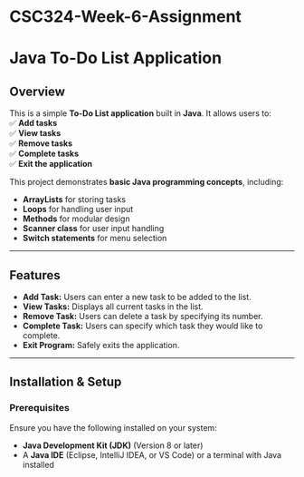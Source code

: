 # CSC324-Week-6-Assignment

# **Java To-Do List Application**

## **Overview**
This is a simple **To-Do List application** built in **Java**. It allows users to:  
✅ **Add tasks**  
✅ **View tasks**  
✅ **Remove tasks**  
✅ **Complete tasks**  
✅ **Exit the application**  

This project demonstrates **basic Java programming concepts**, including:
- **ArrayLists** for storing tasks
- **Loops** for handling user input
- **Methods** for modular design
- **Scanner class** for user input handling
- **Switch statements** for menu selection

---

## **Features**
- **Add Task:** Users can enter a new task to be added to the list.
- **View Tasks:** Displays all current tasks in the list.
- **Remove Task:** Users can delete a task by specifying its number.
- **Complete Task:** Users can specify which task they would like to complete.
- **Exit Program:** Safely exits the application.

---

## **Installation & Setup**
### **Prerequisites**
Ensure you have the following installed on your system:
- **Java Development Kit (JDK)** (Version 8 or later)
- A **Java IDE** (Eclipse, IntelliJ IDEA, or VS Code) or a terminal with Java installed
